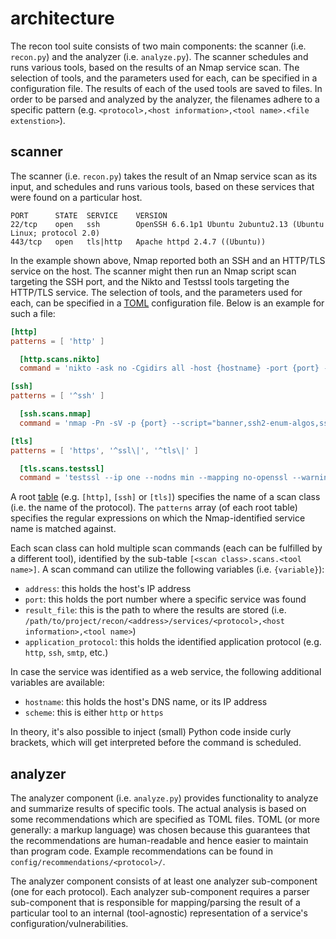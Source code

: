 # architecture

The recon tool suite consists of two main components: the scanner (i.e. `recon.py`) and the analyzer (i.e. `analyze.py`).
The scanner schedules and runs various tools, based on the results of an Nmap service scan.
The selection of tools, and the parameters used for each, can be specified in a configuration file.
The results of each of the used tools are saved to files.
In order to be parsed and analyzed by the analyzer, the filenames adhere to a specific pattern (e.g. `<protocol>,<host information>,<tool name>.<file extenstion>`).

## scanner

The scanner (i.e. `recon.py`) takes the result of an Nmap service scan as its input, and schedules and runs various tools, based on these services that were found on a particular host.

```text
PORT      STATE  SERVICE    VERSION
22/tcp    open   ssh        OpenSSH 6.6.1p1 Ubuntu 2ubuntu2.13 (Ubuntu Linux; protocol 2.0)
443/tcp   open   tls|http   Apache httpd 2.4.7 ((Ubuntu))
```

In the example shown above, Nmap reported both an SSH and an HTTP/TLS service on the host.
The scanner might then run an Nmap script scan targeting the SSH port, and the Nikto and Testssl tools targeting the HTTP/TLS service.
The selection of tools, and the parameters used for each, can be specified in a [TOML](https://toml.io/en/) configuration file.
Below is an example for such a file:

```toml
[http]
patterns = [ 'http' ]

  [http.scans.nikto]
  command = 'nikto -ask no -Cgidirs all -host {hostname} -port {port} -nointeractive -Format xml -output "{result_file}.xml" 2>&1 | tee "{result_file}.log"'

[ssh]
patterns = [ '^ssh' ]

  [ssh.scans.nmap]
  command = 'nmap -Pn -sV -p {port} --script="banner,ssh2-enum-algos,ssh-hostkey,ssh-auth-methods" -oN "{result_file}.log" -oX "{result_file}.xml" {address}'

[tls]
patterns = [ 'https', '^ssl\|', '^tls\|' ]

  [tls.scans.testssl]
  command = 'testssl --ip one --nodns min --mapping no-openssl --warnings off --connect-timeout 60 --openssl-timeout 60 --logfile "{result_file}.log" --jsonfile "{result_file}.json" {hostname}:{port}'
```

A root [table](https://toml.io/en/v1.0.0#table) (e.g. `[http]`, `[ssh]` or `[tls]`) specifies the name of a scan class (i.e. the name of the protocol).
The `patterns` array (of each root table) specifies the regular expressions on which the Nmap-identified service name is matched against.

Each scan class can hold multiple scan commands (each can be fulfilled by a different tool), identified by the sub-table `[<scan class>.scans.<tool name>]`.
A scan command can utilize the following variables (i.e. `{variable}`):

* `address`: this holds the host's IP address
* `port`: this holds the port number where a specific service was found
* `result_file`: this is the path to where the results are stored (i.e. `/path/to/project/recon/<address>/services/<protocol>,<host information>,<tool name>`)
* `application_protocol`: this holds the identified application protocol (e.g. `http`, `ssh`, `smtp`, etc.)

In case the service was identified as a web service, the following additional variables are available:

* `hostname`: this holds the host's DNS name, or its IP address
* `scheme`: this is either `http` or `https`

In theory, it's also possible to inject (small) Python code inside curly brackets, which will get interpreted before the command is scheduled.

## analyzer

The analyzer component (i.e. `analyze.py`) provides functionality to analyze and summarize results of specific tools.
The actual analysis is based on some recommendations which are specified as TOML files.
TOML (or more generally: a markup language) was chosen because this guarantees that the recommendations are human-readable and hence easier to maintain than program code.
Example recommendations can be found in `config/recommendations/<protocol>/`.

The analyzer component consists of at least one analyzer sub-component (one for each protocol).
Each analyzer sub-component requires a parser sub-component that is responsible for mapping/parsing the result of a particular tool to an internal (tool-agnostic) representation of a service's configuration/vulnerabilities.
